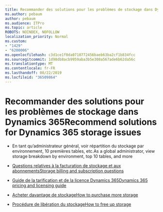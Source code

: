 ```yaml
---
title: Recommander des solutions pour les problèmes de stockage dans Dynamics 365
ms.author: pebaum
author: pebaum
ms.audience: ITPro
ms.topic: article
ROBOTS: NOINDEX, NOFOLLOW
localization_priority: Normal
ms.custom:
- "1429"
- "6200006"
ms.openlocfilehash: c3d1ce1f0da0710772456baeb63ba2cf1b834fcc
ms.sourcegitcommit: 1d98db8acb9959aba3b5e308a567ade6b62da56c
ms.translationtype: MT
ms.contentlocale: fr-FR
ms.lasthandoff: 08/22/2019
ms.locfileid: "36509864"
---
```

# <a name="recommend-solutions-for-dynamics-365-storage-issues"></a><span data-ttu-id="979c9-102">Recommander des solutions pour les problèmes de stockage dans Dynamics 365</span><span class="sxs-lookup"><span data-stu-id="979c9-102">Recommend solutions for Dynamics 365 storage issues</span></span>

* <span data-ttu-id="979c9-103">En tant qu’administrateur général, voir répartition du stockage par environnement, 10 premières tables, etc.</span><span class="sxs-lookup"><span data-stu-id="979c9-103">As a global administrator, view storage breakdown by environment, top 10 tables, and more</span></span>

* [<span data-ttu-id="979c9-104">Questions relatives à la facturation de stockage et aux abonnements</span><span class="sxs-lookup"><span data-stu-id="979c9-104">Storage billing and subscription questions</span></span>](https://docs.microsoft.com/dynamics365/customer-engagement/admin/contact-information-microsoft-dynamics-365-online-billing-support)

* [<span data-ttu-id="979c9-105">Guide de la tarification et de la licence Dynamics 365</span><span class="sxs-lookup"><span data-stu-id="979c9-105">Dynamics 365 pricing and licensing guide</span></span>](https://dynamics.microsoft.com/pricing/)

* [<span data-ttu-id="979c9-106">Acheter davantage de stockage</span><span class="sxs-lookup"><span data-stu-id="979c9-106">How to purchase more storage</span></span>](https://docs.microsoft.com/dynamics365/customer-engagement/admin/manage-storage#add-storage-to-dynamics-365-online)

* [<span data-ttu-id="979c9-107">Procédure de libération du stockage</span><span class="sxs-lookup"><span data-stu-id="979c9-107">How to free up storage</span></span>](https://docs.microsoft.com/dynamics365/customer-engagement/admin/free-storage-space)
